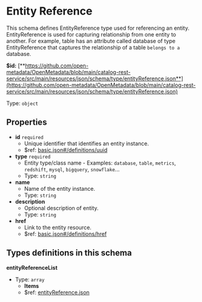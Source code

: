 # Entity Reference

This schema defines EntityReference type used for referencing an entity. EntityReference is used for capturing relationship from one entity to another. For example, table has an attribute called database of type EntityReference that captures the relationship of a table `belongs to a` database.

**$id:** [**https://github.com/open-metadata/OpenMetadata/blob/main/catalog-rest-service/src/main/resources/json/schema/type/entityReference.json**](https://github.com/open-metadata/OpenMetadata/blob/main/catalog-rest-service/src/main/resources/json/schema/type/entityReference.json)

Type: `object`

## Properties

* **id** `required`
  * Unique identifier that identifies an entity instance.
  * $ref: [basic.json\#/definitions/uuid](entity-reference.md#basic.jsondefinitionsuuid)
* **type** `required`
  * Entity type/class name - Examples: `database`, `table`, `metrics`, `redshift`, `mysql`, `bigquery`, `snowflake`...
  * Type: `string`
* **name**
  * Name of the entity instance.
  * Type: `string`
* **description**
  * Optional description of entity.
  * Type: `string`
* **href**
  * Link to the entity resource.
  * $ref: [basic.json\#/definitions/href](entity-reference.md#basic.jsondefinitionshref)

## Types definitions in this schema

**entityReferenceList**

* Type: `array`
  * **Items**
  * $ref: [entityReference.json](entity-reference.md#entityreference.json)

